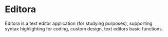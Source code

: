 # Editora
Editora is a text editor application (for studying purposes),
supporting syntax highlighting for coding, custom design, text editors basic functions.
